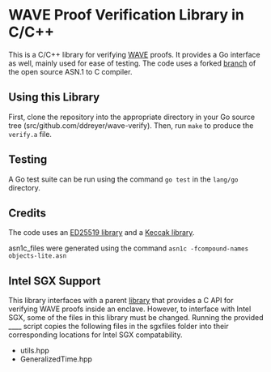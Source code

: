 # WAVE Proof Verification Library in C/C++
This is a C/C++ library for verifying [WAVE](https://github.com/immesys/wave) proofs. It provides a Go interface as well, mainly used for ease of testing. The code uses a forked [branch](https://github.com/velichkov/asn1c/tree/external_vlm_master) of the open source ASN.1 to C compiler. 

## Using this Library
First, clone the repository into the appropriate directory in your Go source tree (src/github.com/ddreyer/wave-verify). Then, run `make` to produce the `verify.a` file.

## Testing
A Go test suite can be run using the command `go test` in the `lang/go` directory.

## Credits
The code uses an [ED25519 library](https://github.com/orlp/ed25519) and a [Keccak library](http://create.stephan-brumme.com/hash-library/.git).

asn1c_files were generated using the command `asn1c -fcompound-names objects-lite.asn`

## Intel SGX Support
This library interfaces with a parent [library](https://github.com/ddreyer/wave-verify-sgx2) that provides a C API for verifying WAVE proofs inside an enclave. However, to interface with Intel SGX, some of the files in this library must be changed. Running the provided ____ script copies the following files in the sgxfiles folder into their corresponding locations for Intel SGX compatability.

* utils.hpp
* GeneralizedTime.hpp